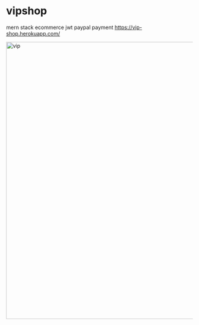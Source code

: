 # vipshop
mern stack ecommerce jwt paypal payment
https://vip-shop.herokuapp.com/

<img width="749" alt="vip" src="https://user-images.githubusercontent.com/68917523/231051279-24d16a31-aa66-4e26-bad1-6eb1448aa34c.png">

